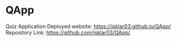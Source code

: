 # QApp
Quiz Application
Deployed website: https://jsklar03.github.io/QApp/
Repository Link: https://github.com/jsklar03/QApp/


